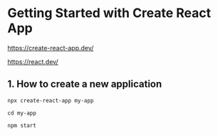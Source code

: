 # Getting Started with Create React App

https://create-react-app.dev/

https://react.dev/

## 1. How to create a new application

```
npx create-react-app my-app
```

```
cd my-app
```

```
npm start
```
